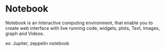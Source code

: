 # Notebook

Notebook is an Interactive computing environment, that enable you to create web interface with live running code, widgets, plots, Text, Images, graph and Videos.

ex: Jupiter, zeppelin notebook
